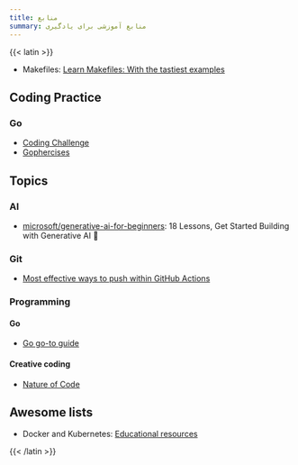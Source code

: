 ```yaml
---
title: منابع
summary: منابع آموزشی برای یادگیری
---
```

{{< latin >}}

- Makefiles: [Learn Makefiles: With the tastiest examples](https://makefiletutorial.com/)

## Coding Practice

### Go

- [Coding Challenge](https://codingchallenges.fyi/)
- [Gophercises](https://courses.calhoun.io/courses/cor_gophercises)

## Topics

### AI

- [microsoft/generative-ai-for-beginners](https://microsoft.github.io/generative-ai-for-beginners/): 18 Lessons, Get Started Building with Generative AI 🔗

### Git

- [Most effective ways to push within GitHub Actions](https://joht.github.io/johtizen/build/2022/01/20/github-actions-push-into-repository.html)

### Programming

#### Go

- [Go go-to guide](https://yourbasic.org/golang/)

#### Creative coding

- [Nature of Code](https://natureofcode.com/introduction/)

## Awesome lists

- Docker and Kubernetes: [Educational resources](https://docs.docker.com/guides/resources/)

{{< /latin >}}
